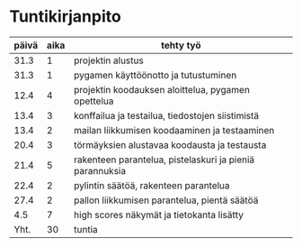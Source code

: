 # Tuntikirjanpito

| päivä | aika | tehty työ |
| ----- | ---- | --------- |
| 31.3 | 1 | projektin alustus |
| 31.3 | 1 | pygamen käyttöönotto ja tutustuminen |
| 12.4 | 4 | projektin koodauksen aloittelua, pygamen opettelua |
| 13.4 | 3 | konffailua ja testailua, tiedostojen siistimistä |
| 13.4 | 2 | mailan liikkumisen koodaaminen ja testaaminen |
| 20.4 | 3 | törmäyksien alustavaa koodausta ja testausta |
| 21.4 | 5 | rakenteen parantelua, pistelaskuri ja pieniä parannuksia |
| 22.4 | 2 | pylintin säätöä, rakenteen parantelua |
| 27.4 | 2 | pallon liikkumisen parantelua, pientä säätöä |
| 4.5  | 7 | high scores näkymät ja tietokanta lisätty |
| Yht. | 30 | tuntia |
